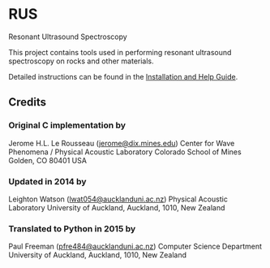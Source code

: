 # RUS
Resonant Ultrasound Spectroscopy

This project contains tools used in performing resonant ultrasound spectroscopy on rocks and other materials.

Detailed instructions can be found in the [Installation and Help Guide](Zadler%20Computer%20Code%20Manual.pdf).

## Credits
### Original C implementation by
Jerome H.L. Le Rousseau (jerome@dix.mines.edu)
Center for Wave Phenomena / Physical Acoustic Laboratory
Colorado School of Mines
Golden, CO 80401 USA

### Updated in 2014 by
Leighton Watson (lwat054@aucklanduni.ac.nz)
Physical Acoustic Laboratory
University of Auckland, Auckland, 1010, New Zealand

### Translated to Python in 2015 by
Paul Freeman (pfre484@aucklanduni.ac.nz)
Computer Science Department
University of Auckland, Auckland, 1010, New Zealand

